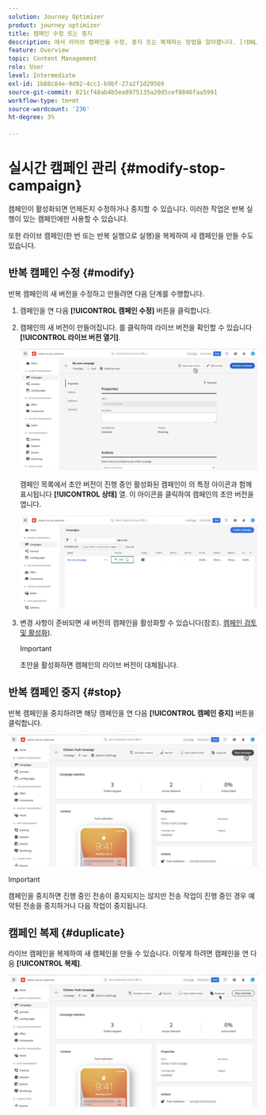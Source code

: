 ```yaml
---
solution: Journey Optimizer
product: journey optimizer
title: 캠페인 수정 또는 중지
description: 에서 라이브 캠페인을 수정, 중지 또는 복제하는 방법을 알아봅니다. [!DNL Journey Optimizer]
feature: Overview
topic: Content Management
role: User
level: Intermediate
exl-id: 1b88c84e-9d92-4cc1-b9bf-27a2f1d29569
source-git-commit: 021cf48ab4b5ea8975135a20d5cef8846faa5991
workflow-type: tm+mt
source-wordcount: '236'
ht-degree: 3%

---
```


# 실시간 캠페인 관리 {#modify-stop-campaign}

캠페인이 활성화되면 언제든지 수정하거나 중지할 수 있습니다. 이러한 작업은 반복 실행이 있는 캠페인에만 사용할 수 있습니다.

또한 라이브 캠페인(한 번 또는 반복 실행으로 실행)을 복제하여 새 캠페인을 만들 수도 있습니다.

## 반복 캠페인 수정 {#modify}

반복 캠페인의 새 버전을 수정하고 만들려면 다음 단계를 수행합니다.

1. 캠페인을 연 다음 **[!UICONTROL 캠페인 수정]** 버튼을 클릭합니다.

1. 캠페인의 새 버전이 만들어집니다. 를 클릭하여 라이브 버전을 확인할 수 있습니다 **[!UICONTROL 라이브 버전 열기]**.

   ![](assets/create-campaign-draft.png)

   캠페인 목록에서 초안 버전이 진행 중인 활성화된 캠페인이 의 특정 아이콘과 함께 표시됩니다 **[!UICONTROL 상태]** 열. 이 아이콘을 클릭하여 캠페인의 초안 버전을 엽니다.

   ![](assets/create-campaign-edit-list.png)

1. 변경 사항이 준비되면 새 버전의 캠페인을 활성화할 수 있습니다(참조). [캠페인 검토 및 활성화](create-campaign.md#review-activate)).

   >[!IMPORTANT]
   >
   >초안을 활성화하면 캠페인의 라이브 버전이 대체됩니다.

## 반복 캠페인 중지 {#stop}

반복 캠페인을 중지하려면 해당 캠페인을 연 다음 **[!UICONTROL 캠페인 중지]** 버튼을 클릭합니다.

![](assets/create-campaign-stop.png)

>[!IMPORTANT]
>
>캠페인을 중지하면 진행 중인 전송이 중지되지는 않지만 전송 작업이 진행 중인 경우 예약된 전송을 중지하거나 다음 작업이 중지됩니다.

<!-- inbound campaign (inapp): can stop and resume -->

## 캠페인 복제 {#duplicate}

라이브 캠페인을 복제하여 새 캠페인을 만들 수 있습니다. 이렇게 하려면 캠페인을 연 다음 **[!UICONTROL 복제]**.

![](assets/create-campaign-duplicate.png)
